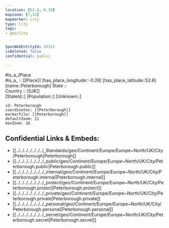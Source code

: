 ```yaml
---
location: [52.6,-0.28] 
mapzoom: [7,12] 
mapmarker: city 
type: City
tags:
- geo/City


SpocWebEntityId: 33321
isDeleted: false
confidential: public

---
```

#is_a_/Place  
#is_a_ :: [[Place]] 
[has_place_longitude::-0.28] 
[has_place_latitude::52.6] 
[name::Peterborough] 
State ::  
Country :: [[UK]]  
[StateId::] 
[Population::] 
[Unknown::] 


```leaflet
id: Peterborough
coordinates: [[Peterborough]] 
markerFile: [[Peterborough]] 
defaultZoom: 11 
maxZoom: 18
```


## Confidential Links & Embeds: 
- [[../../../../../../../_Standards/geo/Continent/Europe/Europe~North/UK/City/Peterborough|Peterborough]] 
- [[../../../../../../../_public/geo/Continent/Europe/Europe~North/UK/City/Peterborough.public|Peterborough.public]] 
- [[../../../../../../../_internal/geo/Continent/Europe/Europe~North/UK/City/Peterborough.internal|Peterborough.internal]] 
- [[../../../../../../../_protect/geo/Continent/Europe/Europe~North/UK/City/Peterborough.protect|Peterborough.protect]] 
- [[../../../../../../../_private/geo/Continent/Europe/Europe~North/UK/City/Peterborough.private|Peterborough.private]] 
- [[../../../../../../../_personal/geo/Continent/Europe/Europe~North/UK/City/Peterborough.personal|Peterborough.personal]] 
- [[../../../../../../../_secret/geo/Continent/Europe/Europe~North/UK/City/Peterborough.secret|Peterborough.secret]] 
